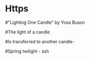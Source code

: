 # Https
#"Lighting One Candle" by Yosa Buson

#The light of a candle

#Is transferred to another candle-

#Spring twilight - ssh